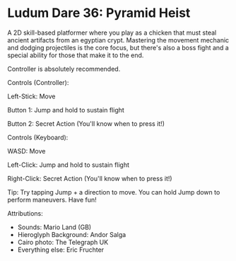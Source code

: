 Ludum Dare 36: Pyramid Heist
============================

A 2D skill-based platformer where you play as a chicken that must steal ancient artifacts from an egyptian crypt. Mastering the movement mechanic and dodging projectiles is the core focus, but there's also a boss fight and a special ability for those that make it to the end. 


Controller is absolutely recommended. 

Controls (Controller): 

Left-Stick: Move 

Button 1: Jump and hold to sustain flight 

Button 2: Secret Action (You'll know when to press it!) 

Controls (Keyboard):

WASD: Move 

Left-Click: Jump and hold to sustain flight 

Right-Click: Secret Action (You'll know when to press it!) 

Tip: Try tapping Jump + a direction to move. You can hold Jump down to perform maneuvers. Have fun!

Attributions:

* Sounds: Mario Land (GB)
* Hieroglyph Background: Andor Salga
* Cairo photo: The Telegraph UK
* Everything else: Eric Fruchter
